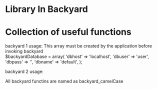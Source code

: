 Library In Backyard
===================
Collection of useful functions
==============================

backyard 1 usage:
This array must be created by the application before invoking backyard     
$backyardDatabase = array(
    'dbhost' => 'localhost',
    'dbuser' => 'user',
    'dbpass' => '',
    'dbname' => 'default',
);


backyard 2 usage:

All backyard functins are named as backyard_camelCase 


